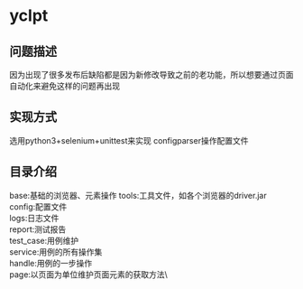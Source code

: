 # yclpt
## 问题描述
因为出现了很多发布后缺陷都是因为新修改导致之前的老功能，所以想要通过页面自动化来避免这样的问题再出现
## 实现方式
选用python3+selenium+unittest来实现
configparser操作配置文件
## 目录介绍
base:基础的浏览器、元素操作
tools:工具文件，如各个浏览器的driver.jar\
config:配置文件\
logs:日志文件\
report:测试报告\
test_case:用例维护\
service:用例的所有操作集\
handle:用例的一步操作\
page:以页面为单位维护页面元素的获取方法\


